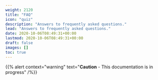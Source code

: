 ```yaml
---
weight: 2120
title: "FAQ"
icon: "quiz"
description: "Answers to frequently asked questions."
lead: "Answers to frequently asked questions."
date: 2020-10-06T08:49:31+00:00
lastmod: 2020-10-06T08:49:31+00:00
draft: false
images: []
toc: true
---
```


{{% alert context="warning" text="**Caution** - This documentation is in progress" /%}}